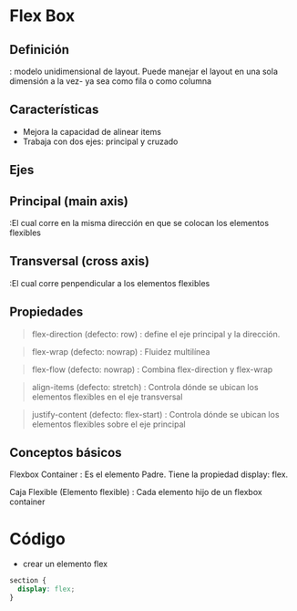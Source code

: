 # Flex Box

## Definición
: modelo unidimensional de layout. Puede manejar el layout en una sola dimensión a la vez- ya sea como fila o como columna


## Características

- Mejora la capacidad de alinear items
- Trabaja con dos ejes: principal y cruzado

## Ejes

## Principal (main axis)
:El cual corre en la misma dirección en que se colocan los elementos flexibles

## Transversal (cross axis)
:El cual corre penpendicular  a los elementos flexibles


## Propiedades

>flex-direction (defecto: row)
: define el eje principal y la dirección.

>flex-wrap (defecto: nowrap)
: Fluidez multilínea

>flex-flow (defecto: nowrap)
: Combina flex-direction y flex-wrap

>align-items (defecto: stretch)
: Controla dónde se ubican los elementos flexibles en el eje transversal

>justify-content (defecto: flex-start)
: Controla dónde se ubican los elementos flexibles sobre el eje principal


## Conceptos básicos

Flexbox Container
: Es el elemento Padre. Tiene la propiedad display: flex. 

Caja Flexible (Elemento flexible)
: Cada elemento hijo de un flexbox container 

# Código

- crear un elemento flex

```css
section {
  display: flex;
}
```

